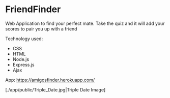 # FriendFinder

Web Application to find your perfect mate. Take the quiz and it will add your scores to pair
you up with a friend

Technology used:
* CSS
* HTML
* Node.js
* Express.js
* Ajax


App:
https://amigosfinder.herokuapp.com/

[./app/public/Triple_Date.jpg|Triple Date Image]
